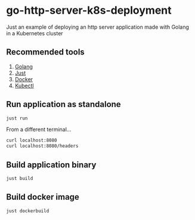 # go-http-server-k8s-deployment

Just an example of deploying an http server application made with Golang in a Kubernetes cluster

## Recommended tools

1. [Golang](https://go.dev/dl/)
2. [Just](https://github.com/casey/just)
3. [Docker](https://www.docker.com/products/docker-desktop/)
4. [Kubectl](https://kubernetes.io/docs/tasks/tools/#kubectl)

## Run application as standalone

```bash
just run
```

From a different terminal...

```bash
curl localhost:8080
curl localhost:8080/headers
```

## Build application binary

```bash
just build
```

## Build docker image

```bash
just dockerbuild
```
